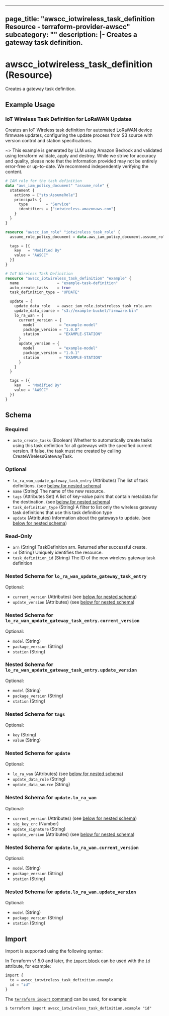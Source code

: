 
---
page_title: "awscc_iotwireless_task_definition Resource - terraform-provider-awscc"
subcategory: ""
description: |-
  Creates a gateway task definition.
---

# awscc_iotwireless_task_definition (Resource)

Creates a gateway task definition.

## Example Usage

### IoT Wireless Task Definition for LoRaWAN Updates

Creates an IoT Wireless task definition for automated LoRaWAN device firmware updates, configuring the update process from S3 source with version control and station specifications.

~> This example is generated by LLM using Amazon Bedrock and validated using terraform validate, apply and destroy. While we strive for accuracy and quality, please note that the information provided may not be entirely error-free or up-to-date. We recommend independently verifying the content.

```terraform
# IAM role for the task definition
data "aws_iam_policy_document" "assume_role" {
  statement {
    actions = ["sts:AssumeRole"]
    principals {
      type        = "Service"
      identifiers = ["iotwireless.amazonaws.com"]
    }
  }
}

resource "awscc_iam_role" "iotwireless_task_role" {
  assume_role_policy_document = data.aws_iam_policy_document.assume_role.json

  tags = [{
    key   = "Modified By"
    value = "AWSCC"
  }]
}

# IoT Wireless Task Definition
resource "awscc_iotwireless_task_definition" "example" {
  name                 = "example-task-definition"
  auto_create_tasks    = true
  task_definition_type = "UPDATE"

  update = {
    update_data_role   = awscc_iam_role.iotwireless_task_role.arn
    update_data_source = "s3://example-bucket/firmware.bin"
    lo_ra_wan = {
      current_version = {
        model           = "example-model"
        package_version = "1.0.0"
        station         = "EXAMPLE-STATION"
      }
      update_version = {
        model           = "example-model"
        package_version = "1.0.1"
        station         = "EXAMPLE-STATION"
      }
    }
  }

  tags = [{
    key   = "Modified By"
    value = "AWSCC"
  }]
}
```

<!-- schema generated by tfplugindocs -->
## Schema

### Required

- `auto_create_tasks` (Boolean) Whether to automatically create tasks using this task definition for all gateways with the specified current version. If false, the task must me created by calling CreateWirelessGatewayTask.

### Optional

- `lo_ra_wan_update_gateway_task_entry` (Attributes) The list of task definitions. (see [below for nested schema](#nestedatt--lo_ra_wan_update_gateway_task_entry))
- `name` (String) The name of the new resource.
- `tags` (Attributes Set) A list of key-value pairs that contain metadata for the destination. (see [below for nested schema](#nestedatt--tags))
- `task_definition_type` (String) A filter to list only the wireless gateway task definitions that use this task definition type
- `update` (Attributes) Information about the gateways to update. (see [below for nested schema](#nestedatt--update))

### Read-Only

- `arn` (String) TaskDefinition arn. Returned after successful create.
- `id` (String) Uniquely identifies the resource.
- `task_definition_id` (String) The ID of the new wireless gateway task definition

<a id="nestedatt--lo_ra_wan_update_gateway_task_entry"></a>
### Nested Schema for `lo_ra_wan_update_gateway_task_entry`

Optional:

- `current_version` (Attributes) (see [below for nested schema](#nestedatt--lo_ra_wan_update_gateway_task_entry--current_version))
- `update_version` (Attributes) (see [below for nested schema](#nestedatt--lo_ra_wan_update_gateway_task_entry--update_version))

<a id="nestedatt--lo_ra_wan_update_gateway_task_entry--current_version"></a>
### Nested Schema for `lo_ra_wan_update_gateway_task_entry.current_version`

Optional:

- `model` (String)
- `package_version` (String)
- `station` (String)


<a id="nestedatt--lo_ra_wan_update_gateway_task_entry--update_version"></a>
### Nested Schema for `lo_ra_wan_update_gateway_task_entry.update_version`

Optional:

- `model` (String)
- `package_version` (String)
- `station` (String)



<a id="nestedatt--tags"></a>
### Nested Schema for `tags`

Optional:

- `key` (String)
- `value` (String)


<a id="nestedatt--update"></a>
### Nested Schema for `update`

Optional:

- `lo_ra_wan` (Attributes) (see [below for nested schema](#nestedatt--update--lo_ra_wan))
- `update_data_role` (String)
- `update_data_source` (String)

<a id="nestedatt--update--lo_ra_wan"></a>
### Nested Schema for `update.lo_ra_wan`

Optional:

- `current_version` (Attributes) (see [below for nested schema](#nestedatt--update--lo_ra_wan--current_version))
- `sig_key_crc` (Number)
- `update_signature` (String)
- `update_version` (Attributes) (see [below for nested schema](#nestedatt--update--lo_ra_wan--update_version))

<a id="nestedatt--update--lo_ra_wan--current_version"></a>
### Nested Schema for `update.lo_ra_wan.current_version`

Optional:

- `model` (String)
- `package_version` (String)
- `station` (String)


<a id="nestedatt--update--lo_ra_wan--update_version"></a>
### Nested Schema for `update.lo_ra_wan.update_version`

Optional:

- `model` (String)
- `package_version` (String)
- `station` (String)

## Import

Import is supported using the following syntax:

In Terraform v1.5.0 and later, the [`import` block](https://developer.hashicorp.com/terraform/language/import) can be used with the `id` attribute, for example:

```terraform
import {
  to = awscc_iotwireless_task_definition.example
  id = "id"
}
```

The [`terraform import` command](https://developer.hashicorp.com/terraform/cli/commands/import) can be used, for example:

```shell
$ terraform import awscc_iotwireless_task_definition.example "id"
```
